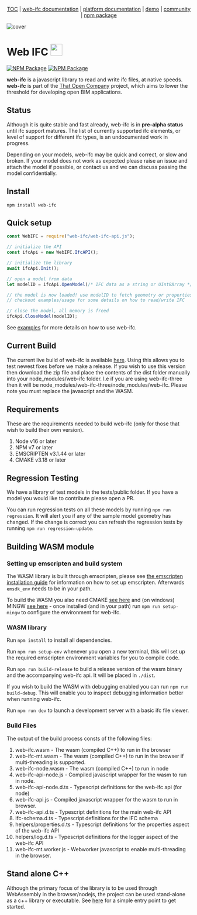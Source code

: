 <p align="center">
  <a href="https://thatopen.com/">TOC</a>
  |
  <a href="https://thatopen.github.io/engine_web-ifc/docs">web-ifc documentation</a>
  |
  <a href="https://docs.thatopen.com/intro"> platform documentation</a>
  |
  <a href="https://thatopen.github.io/engine_web-ifc/demo">demo</a>
  |
  <a href="https://people.thatopen.com/">community</a>
  |
  <a href="https://www.npmjs.com/package/web-ifc">npm package</a>
</p>

![cover](banner.png)

<h1>Web IFC <img src="https://thatopen.github.io/engine_components/resources/favicon.ico" width="32"/></h1>

[![NPM Package][npm]][npm-url]
[![NPM Package][npm-downloads]][npm-url]

**web-ifc** is a javascript library to read and write ifc files, at native speeds. **web-ifc** is part of the [That Open Company](https://thatopen.com) project, which aims to lower the threshold for developing open BIM applications.

## Status

Although it is quite stable and fast already, web-ifc is in **pre-alpha status** until ifc support matures. The list of currently supported ifc elements, or level of support for different ifc types, is an undocumented work in progress. 

Depending on your models, web-ifc may be quick and correct, or slow and broken. If your model does not work as expected please raise an issue and attach the model if possible, or contact us and we can discuss passing the model confidentially.

## Install

`npm install web-ifc`

## Quick setup

```JavaScript
const WebIFC = require("web-ifc/web-ifc-api.js");

// initialize the API
const ifcApi = new WebIFC.IfcAPI();

// initialize the library
await ifcApi.Init();

// open a model from data
let modelID = ifcApi.OpenModel(/* IFC data as a string or UInt8Array */, /* optional settings object */, );

// the model is now loaded! use modelID to fetch geometry or properties
// checkout examples/usage for some details on how to read/write IFC

// close the model, all memory is freed
ifcApi.CloseModel(modelID);

```

See [examples](https://github.com/ThatOpen/engine_web-ifc/tree/main/examples/usage) for more details on how to use web-ifc.

## Current Build

The current live build of web-ifc is available [here](https://thatopen.github.io/engine_web-ifc/build.zip). Using this allows you to test newest fixes before we make a release. If you wish to use this version then download the zip file and place the contents of the dist folder manually into your node_modules/web-ifc folder. I.e if you are using web-ifc-three then it will be node_modules/web-ifc-three/node_modules/web-ifc. Please note you must replace the javascript and the WASM.

## Requirements

These are the requirements needed to build web-ifc (only for those that wish to build their own version).

1. Node v16 or later
2. NPM v7 or later
3. EMSCRIPTEN v3.1.44 or later
4. CMAKE v3.18 or later

## Regression Testing

We have a library of test models in the tests/public folder. If you have a model you would like to contribute please open a PR.

You can run regression tests on all these models by running `npm run regression`. It will alert you if any of the sample model geometry has changed. If the change is correct you can refresh the regression tests by running `npm run regression-update`.

## Building WASM module

### Setting up emscripten and build system

The WASM library is built through emscripten, please see [the emscripten installation guide](https://emscripten.org/docs/getting_started/downloads.html) for information on how to set up emscripten. Afterwards `emsdk_env` needs to be in your path.

To build the WASM you also need CMAKE [see here](https://cmake.org/download/) and (on windows) MINGW [see here](https://sourceforge.net/projects/mingw/) - once installed (and in your path) run `npm run setup-mingw` to configure the environment for web-ifc.

### WASM library

Run `npm install` to install all dependencies.

Run `npm run setup-env` whenever you open a new terminal, this will set up the required emscripten environment variables for you to compile code.

Run `npm run build-release` to build a release version of the wasm binary and the accompanying web-ifc api. It will be placed in `./dist`.

If you wish to build the WASM with debugging enabled you can run `npm run build-debug`. This will enable you to inspect debugging information better when running web-ifc.

Run `npm run dev` to launch a development server with a basic ifc file viewer.

### Build Files

The output of the build process consts of the following files:

1. web-ifc.wasm - The wasm (compiled C++) to run in the browser
2. web-ifc-mt.wasm - The wasm (compiled C++) to run in the browser if multi-threading is supported.
3. web-ifc-node.wasm - The wasm (compiled C++) to run in node
4. web-ifc-api-node.js - Compiled javascript wrapper for the wasm to run in node.
5. web-ifc-api-node.d.ts - Typescript definitions for the web-ifc api (for node)
6. web-ifc-api.js - Compiled javascript wrapper for the wasm to run in browser.
7. web-ifc-api.d.ts - Typescript definitions for the main web-ifc API
8. ifc-schema.d.ts - Typescript definitions for the IFC schema
9. helpers/properties.d.ts - Typescript definitions for the properties aspect of the web-ifc API
10. helpers/log.d.ts - Typescript definitions for the logger aspect of the web-ifc API
11. web-ifc-mt.worker.js - Webworker javascript to enable multi-threading in the browser.

## Stand alone C++

Although the primary focus of the library is to be used through WebAssembly in the browser/nodejs, the project can be used stand-alone as a c++ library or executable. See [here](https://github.com/ThatOpen/engine_web-ifc/blob/main/src/cpp/web-ifc-test.cpp) for a simple entry point to get started.

[npm]: https://img.shields.io/npm/v/web-ifc
[npm-url]: https://www.npmjs.com/package/web-ifc
[npm-downloads]: https://img.shields.io/npm/dw/web-ifc
